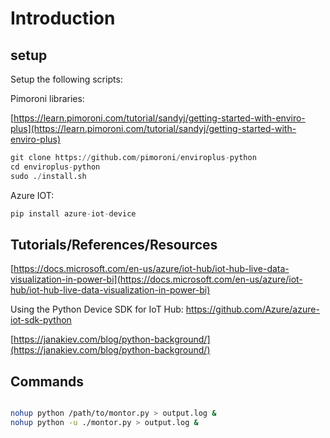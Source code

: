 # Introduction

## setup

Setup the following scripts:

Pimoroni libraries:

[https://learn.pimoroni.com/tutorial/sandyj/getting-started-with-enviro-plus](https://learn.pimoroni.com/tutorial/sandyj/getting-started-with-enviro-plus)

```python
git clone https://github.com/pimoroni/enviroplus-python
cd enviroplus-python
sudo ./install.sh
```

Azure IOT:

```python
pip install azure-iot-device
```

## Tutorials/References/Resources

[https://docs.microsoft.com/en-us/azure/iot-hub/iot-hub-live-data-visualization-in-power-bi](https://docs.microsoft.com/en-us/azure/iot-hub/iot-hub-live-data-visualization-in-power-bi)


Using the Python Device SDK for IoT Hub:  https://github.com/Azure/azure-iot-sdk-python

[https://janakiev.com/blog/python-background/](https://janakiev.com/blog/python-background/)

## Commands

```bash

nohup python /path/to/montor.py > output.log &
nohup python -u ./montor.py > output.log &


```